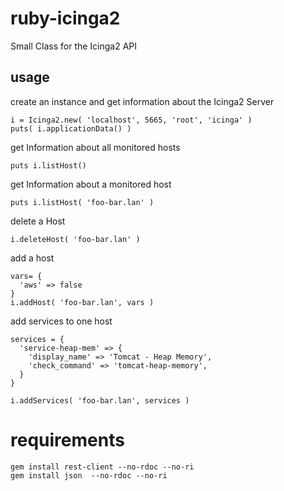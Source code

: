 # ruby-icinga2

Small Class for the Icinga2 API



## usage

create an instance and get information about the Icinga2 Server

    i = Icinga2.new( 'localhost', 5665, 'root', 'icinga' )
    puts( i.applicationData() )


get Information about all monitored hosts

    puts i.listHost()


get Information about a monitored host

    puts i.listHost( 'foo-bar.lan' )


delete a Host

    i.deleteHost( 'foo-bar.lan' )


add a host

    vars= {
      'aws' => false
    }
    i.addHost( 'foo-bar.lan', vars )


add services to one host

    services = {
      'service-heap-mem' => {
        'display_name' => 'Tomcat - Heap Memory',
        'check_command' => 'tomcat-heap-memory',
      }
    }

    i.addServices( 'foo-bar.lan', services )



# requirements

    gem install rest-client --no-rdoc --no-ri
    gem install json  --no-rdoc --no-ri


